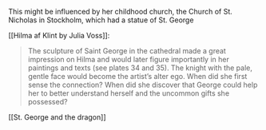 This might be influenced by her childhood church, the Church of St. Nicholas in Stockholm, which had a statue of St. George

[[Hilma af Klint by Julia Voss]]:
> The sculpture of Saint George in the cathedral made a great impression on Hilma and would later figure importantly in her paintings and texts (see plates 34 and 35). The knight with the pale, gentle face would become the artist’s alter ego. When did she first sense the connection? When did she discover that George could help her to better understand herself and the uncommon gifts she possessed?


[[St. George and the dragon]]

